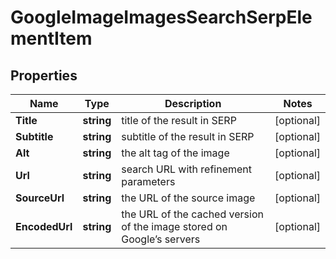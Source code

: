 # GoogleImageImagesSearchSerpElementItem


## Properties

| Name | Type | Description | Notes |
|------------ | ------------- | ------------- | -------------|
**Title** | **string** | title of the result in SERP |[optional]|
**Subtitle** | **string** | subtitle of the result in SERP |[optional]|
**Alt** | **string** | the alt tag of the image |[optional]|
**Url** | **string** | search URL with refinement parameters |[optional]|
**SourceUrl** | **string** | the URL of the source image |[optional]|
**EncodedUrl** | **string** | the URL of the cached version of the image stored on Google’s servers |[optional]|